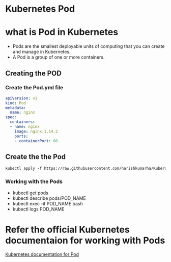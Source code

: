 # Kubernetes Pod



# what is Pod in Kubernetes

* Pods are the smallest deployable units of computing that you can create and manage in Kubernetes.
* A Pod is a group of one or more containers.


## Creating the POD

### Create the Pod.yml file
```yaml
apiVersion: v1
kind: Pod
metadata:
  name: nginx
spec:
  containers:
  - name: nginx
    image: nginx:1.14.2
    ports:
    - containerPort: 80
```
## Create the the Pod
```html
kubectl apply -f https://raw.githubusercontent.com/harishkumarha/KubernetesRepo/main/pods/pod.yml
```

### Working with the Pods

* kubectl get pods
* kubectl describe pods/POD_NAME
* kubectl exec -it POD_NAME bash
* kubectl logs POD_NAME 

# Refer the official Kubernetes documentaion for working with Pods

[Kubernetes documentation for Pod](https://kubernetes.io/docs/concepts/workloads/pods/)